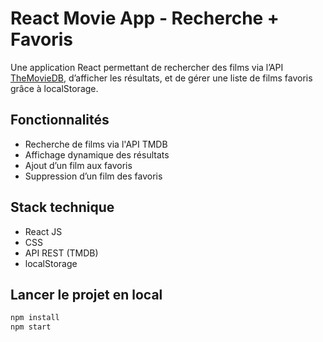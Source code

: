 #  React Movie App - Recherche + Favoris

Une application React permettant de rechercher des films via l’API [TheMovieDB](https://www.themoviedb.org/), d’afficher les résultats, et de gérer une liste de films favoris grâce à localStorage.

##  Fonctionnalités

- Recherche de films via l'API TMDB
- Affichage dynamique des résultats
- Ajout d’un film aux favoris
- Suppression d’un film des favoris


##  Stack technique

- React JS
- CSS
- API REST (TMDB)
- localStorage

##  Lancer le projet en local

```bash
npm install
npm start
